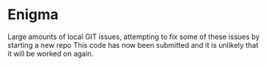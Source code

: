 # Enigma
Large amounts of local GIT issues, attempting to fix some of these issues by starting a new repo
This code has now been submitted and it is unlikely that it will be worked on again.
